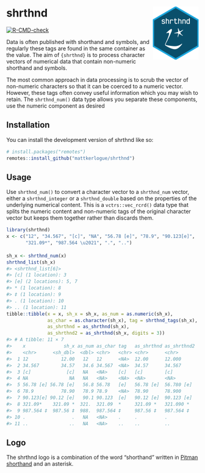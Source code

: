 
<!-- README.md is generated from README.Rmd. Please edit that file -->

# shrthnd <img src="man/figures/shrthnd_hex.png" align="right" alt="tidyods package logo" width="120" />

<!-- badges: start -->

[![R-CMD-check](https://github.com/mattkerlogue/shrthnd/actions/workflows/R-CMD-check.yaml/badge.svg)](https://github.com/mattkerlogue/shrthnd/actions/workflows/R-CMD-check.yaml)
<!-- badges: end -->

Data is often published with shorthand and symbols, and regularly these
tags are found in the same container as the value. The aim of
`{shrthnd}` is to process character vectors of numerical data that
contain non-numeric shorthand and symbols.

The most common approach in data processing is to scrub the vector of
non-numeric characters so that it can be coerced to a numeric vector.
However, these tags often convey useful information which you may wish
to retain. The `shrthnd_num()` data type allows you separate these
components, use the numeric component as desired

## Installation

You can install the development version of shrthnd like so:

``` r
# install.packages("remotes")
remotes::install_github("mattkerlogue/shrthnd")
```

## Usage

Use `shrthnd_num()` to convert a character vector to a `shrthnd_num`
vector, either a `shrthnd_integer` or a `shrthnd_double` based on the
properties of the underlying numerical content. This is a
`vctrs::vec_rcrd()` data type that splits the numeric content and
non-numeric tags of the original character vector but keeps them
together rather than discards them.

``` r
library(shrthnd)
x <- c("12", "34.567", "[c]", "NA", "56.78 [e]", "78.9", "90.123[e]", 
       "321.09*", "987.564 \u2021", ".", "..")

sh_x <- shrthnd_num(x)
shrthnd_list(sh_x)
#> <shrthnd_list[6]> 
#> [c] (1 location): 3 
#> [e] (2 locations): 5, 7 
#> * (1 location): 8 
#> ‡ (1 location): 9 
#> . (1 location): 10 
#> .. (1 location): 11
tibble::tibble(x = x, sh_x = sh_x, as_num = as.numeric(sh_x), 
               as_char = as.character(sh_x), tag = shrthnd_tags(sh_x), 
               as_shrthnd = as_shrthnd(sh_x), 
               as_shrthnd2 = as_shrthnd(sh_x, digits = 3))
#> # A tibble: 11 × 7
#>    x              sh_x as_num as_char tag   as_shrthnd as_shrthnd2
#>    <chr>      <sh_dbl>  <dbl> <chr>   <chr> <chr>      <chr>      
#>  1 12            12.00   12   12      <NA>  12.00      12.000     
#>  2 34.567        34.57   34.6 34.567  <NA>  34.57      34.567     
#>  3 [c]             [c]   NA   <NA>    [c]   [c]        [c]        
#>  4 NA               NA   NA   <NA>    <NA>  <NA>       <NA>       
#>  5 56.78 [e] 56.78 [e]   56.8 56.78   [e]   56.78 [e]  56.780 [e] 
#>  6 78.9          78.90   78.9 78.9    <NA>  78.90      78.900     
#>  7 90.123[e] 90.12 [e]   90.1 90.123  [e]   90.12 [e]  90.123 [e] 
#>  8 321.09*    321.09 *  321.  321.09  *     321.09 *   321.090 *  
#>  9 987.564 ‡  987.56 ‡  988.  987.564 ‡     987.56 ‡   987.564 ‡  
#> 10 .                 .   NA   <NA>    .     .          .          
#> 11 ..               ..   NA   <NA>    ..    ..         ..
```

## Logo

The shrthnd logo is a combination of the word “shorthand” written in
[Pitman shorthand](https://en.wikipedia.org/wiki/Pitman_shorthand) and
an asterisk.
